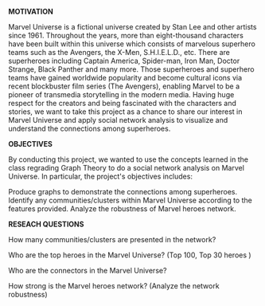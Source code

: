 **MOTIVATION**

Marvel Universe is a fictional universe created by Stan Lee and other artists since 1961. Throughout the years, more than eight-thousand characters have been built within this universe which consists of marvelous superhero teams such as the Avengers, the X-Men, S.H.I.E.L.D., etc. There are superheroes including Captain America, Spider-man, Iron Man, Doctor Strange, Black Panther and many more. Those superheroes and superhero teams have gained worldwide popularity and become cultural icons via recent blockbuster film series (The Avengers), enabling Marvel to be a pioneer of transmedia storytelling in the modern media. Having huge respect for the creators and being fascinated with the characters and stories, we want to take this project as a chance to share our interest in Marvel Universe and apply social network analysis to visualize and understand the connections among superheroes.

**OBJECTIVES**

By conducting this project, we wanted to use the concepts learned in the class regrading Graph Theory to do a social network analysis on Marvel Universe. In particular, the project's objectives includes:

Produce graphs to demonstrate the connections among superheroes.
Identify any communities/clusters within Marvel Universe according to the features provided.
Analyze the robustness of Marvel heroes network.

**RESEACH QUESTIONS**

How many communities/clusters are presented in the network?

Who are the top heroes in the Marvel Universe? (Top 100, Top 30 heroes )

Who are the connectors in the Marvel Universe?

How strong is the Marvel heroes network? (Analyze the network robustness)
